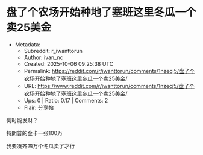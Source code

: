 # 盘了个农场开始种地了塞班这里冬瓜一个卖25美金

- Metadata:
  - Subreddit: r_iwanttorun
  - Author: ivan_nc
  - Created: 2025-10-06 09:25:38 UTC
  - Permalink: https://reddit.com/r/iwanttorun/comments/1nzecj5/盘了个农场开始种地了塞班这里冬瓜一个卖25美金/
  - URL: https://www.reddit.com/r/iwanttorun/comments/1nzecj5/盘了个农场开始种地了塞班这里冬瓜一个卖25美金/
  - Ups: 0 | Ratio: 0.17 | Comments: 2
  - Flair: 分享帖


何时能发财？

特朗普的金卡一张100万

我要凑齐四万个冬瓜卖了才行

